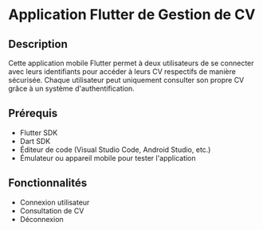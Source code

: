 # Application Flutter de Gestion de CV

## Description
Cette application mobile Flutter permet à deux utilisateurs de se connecter avec leurs identifiants pour accéder à leurs CV respectifs de manière sécurisée. Chaque utilisateur peut uniquement consulter son propre CV grâce à un système d'authentification.

## Prérequis
- Flutter SDK
- Dart SDK
- Éditeur de code (Visual Studio Code, Android Studio, etc.)
- Émulateur ou appareil mobile pour tester l'application

## Fonctionnalités
- Connexion utilisateur
- Consultation de CV
- Déconnexion
